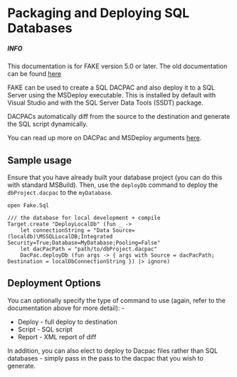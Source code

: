# Packaging and Deploying SQL Databases

<div class="alert alert-info">
    <h5>INFO</h5>
    <p>This documentation is for FAKE version 5.0 or later. The old documentation can be found <a href="legacy-dacpac.html">here</a></p>
</div>

FAKE can be used to create a SQL DACPAC and also deploy it to a SQL Server using the MSDeploy executable. This is installed by default with Visual Studio and with the SQL Server Data Tools (SSDT) package.

DACPACs automatically diff from the source to the destination and generate the SQL script dynamically.

You can read up more on DACPac and MSDeploy arguments [here](https://msdn.microsoft.com/en-us/library/hh550081%28v=vs.103%29.aspx).

## Sample usage

Ensure that you have already built your database project (you can do this with standard MSBuild). Then, use the ``deployDb`` command to deploy the ``dbProject.dacpac`` to the ``myDatabase``.

    open Fake.Sql

    /// the database for local development + compile
    Target.create "DeployLocalDb" (fun _ ->
        let connectionString = "Data Source=(localdb)\MSSQLLocalDB;Integrated Security=True;Database=MyDatabase;Pooling=False"
        let dacPacPath = "path/to/dbProject.dacpac"
        DacPac.deployDb (fun args -> { args with Source = dacPacPath; Destination = localDbConnectionString }) |> ignore)

## Deployment Options

You can optionally specify the type of command to use (again, refer to the documentation above for more detail): -

* Deploy - full deploy to destination
* Script - SQL script
* Report - XML report of diff

In addition, you can also elect to deploy to Dacpac files rather than SQL databases - simply pass in the pass to the dacpac that you wish to generate.
